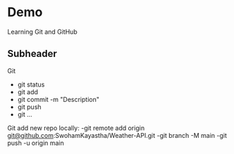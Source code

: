 # Demo
Learning Git and GitHub

## Subheader

Git
- git status
- git add
- git commit -m "Description" 
- git push
- git ...

Git add new repo locally:
-git remote add origin git@github.com:SwohamKayastha/Weather-API.git
-git branch -M main
-git push -u origin main
